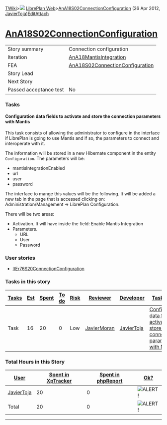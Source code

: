 [TWiki](Main_WebHome)&gt;![](/twiki/pub/TWiki/TWikiDocGraphics/web-bg-small.gif) [LibrePlan Web](LibrePlan_WebHome)&gt;[AnA18S02ConnectionConfiguration](LibrePlan_AnA18S02ConnectionConfiguration "Topic revision: 2 (26 Apr 2012 - 20:23:03)") (26 Apr 2012, [JavierToja](Main_JavierToja))[Edit](LibrePlan_AnA18S02ConnectionConfiguration?t=1520343618 "Edit this topic text")[Attach](/twiki/bin/attach/LibrePlan/AnA18S02ConnectionConfiguration "Attach an image or document to this topic")  

 [AnA18S02ConnectionConfiguration](LibrePlan_AnA18S02ConnectionConfiguration)
=============================================================================

|                        |                                                                              |
|------------------------|------------------------------------------------------------------------------|
| Story summary          | Connection configuration                                                     |
| Iteration              | [AnA18MantisIntegration](LibrePlan_AnA18MantisIntegration)                   |
| FEA                    | [AnA18S02ConnectionConfiguration](LibrePlan_AnA18S02ConnectionConfiguration) |
| Story Lead             |                                                                              |
| Next Story             |                                                                              |
| Passed acceptance test | No                                                                           |

###  Tasks

####  Configuration data fields to activate and store the connection parameters with Mantis

This task consists of allowing the administrator to configure in the interface if LibrePlan is going to use Mantis and if so, the parameters to connect and interoperate with it.

The information will be stored in a new Hibernate component in the entity `Configuration`. The parameters will be:

-   mantisIntegrationEnabled
-   url
-   user
-   password

The interface to mange this values will be the following. It will be added a new tab in the page that is accessed clicking on: Administration/Management -&gt; LibrePlan Configuration.

There will be two areas:

-   Activation. It will have inside the field: Enable Mantis Integration
-   Parameters.
    -   URL
    -   User
    -   Password

###  User stories

-   [ItEr76S20ConnectionConfiguration](LibrePlan_ItEr76S20ConnectionConfiguration)

###  Tasks in this story

| [Tasks](LibrePlan_AnA18S02ConnectionConfiguration?sortcol=0;table=2;up=0#sorted_table "Sort by this column") | [Est](LibrePlan_AnA18S02ConnectionConfiguration?sortcol=1;table=2;up=0#sorted_table "Sort by this column") | [Spent](LibrePlan_AnA18S02ConnectionConfiguration?sortcol=2;table=2;up=0#sorted_table "Sort by this column") | [To do](LibrePlan_AnA18S02ConnectionConfiguration?sortcol=3;table=2;up=0#sorted_table "Sort by this column") | [Risk](LibrePlan_AnA18S02ConnectionConfiguration?sortcol=4;table=2;up=0#sorted_table "Sort by this column") | [Reviewer](LibrePlan_AnA18S02ConnectionConfiguration?sortcol=5;table=2;up=0#sorted_table "Sort by this column") | [Developer](LibrePlan_AnA18S02ConnectionConfiguration?sortcol=6;table=2;up=0#sorted_table "Sort by this column") | [Task Name](LibrePlan_AnA18S02ConnectionConfiguration?sortcol=7;table=2;up=0#sorted_table "Sort by this column")                         | [Start Date](LibrePlan_AnA18S02ConnectionConfiguration?sortcol=8;table=2;up=0#sorted_table "Sort by this column") | [Est End Date](LibrePlan_AnA18S02ConnectionConfiguration?sortcol=9;table=2;up=0#sorted_table "Sort by this column") | [End Date](LibrePlan_AnA18S02ConnectionConfiguration?sortcol=10;table=2;up=0#sorted_table "Sort by this column") |
|--------------------------------------------------------------------------------------------------------------|------------------------------------------------------------------------------------------------------------|--------------------------------------------------------------------------------------------------------------|--------------------------------------------------------------------------------------------------------------|-------------------------------------------------------------------------------------------------------------|-----------------------------------------------------------------------------------------------------------------|------------------------------------------------------------------------------------------------------------------|------------------------------------------------------------------------------------------------------------------------------------------|-------------------------------------------------------------------------------------------------------------------|---------------------------------------------------------------------------------------------------------------------|------------------------------------------------------------------------------------------------------------------|
| Task                                                                                                         | 16                                                                                                         | 20                                                                                                           | 0                                                                                                            | Low                                                                                                         | [JavierMoran](Main_JavierMoran)                                                                                 | [JavierToja](Main_JavierToja)                                                                                    | [Configuration data fields to activate and store the connection parameters with Mantis](LibrePlan_AnA18S02ConnectionConfiguration#TasK1) |                                                                                                                   | 22/04/2012                                                                                                          | 22/04/2012                                                                                                       |

###  Total Hours in this Story

| [User](LibrePlan_AnA18S02ConnectionConfiguration?sortcol=0;table=3;up=0#sorted_table "Sort by this column") | [Spent in XpTracker](LibrePlan_AnA18S02ConnectionConfiguration?sortcol=1;table=3;up=0#sorted_table "Sort by this column") | [Spent in phpReport](LibrePlan_AnA18S02ConnectionConfiguration?sortcol=2;table=3;up=0#sorted_table "Sort by this column") | [Ok?](LibrePlan_AnA18S02ConnectionConfiguration?sortcol=3;table=3;up=0#sorted_table "Sort by this column") |
|-------------------------------------------------------------------------------------------------------------|---------------------------------------------------------------------------------------------------------------------------|---------------------------------------------------------------------------------------------------------------------------|------------------------------------------------------------------------------------------------------------|
| [JavierToja](Main_JavierToja)                                                                               | 20                                                                                                                        | 0                                                                                                                         | ![ALERT!](/twiki/pub/TWiki/TWikiDocGraphics/warning.gif "ALERT!")                                          |
| Total                                                                                                       | 20                                                                                                                        | 0                                                                                                                         | ![ALERT!](/twiki/pub/TWiki/TWikiDocGraphics/warning.gif "ALERT!")                                          |

------------------------------------------------------------------------
